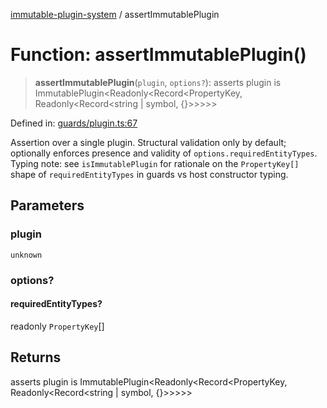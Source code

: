 [immutable-plugin-system](../README.md) / assertImmutablePlugin

# Function: assertImmutablePlugin()

> **assertImmutablePlugin**(`plugin`, `options?`): asserts plugin is ImmutablePlugin\<Readonly\<Record\<PropertyKey, Readonly\<Record\<string \| symbol, \{\}\>\>\>\>\>

Defined in: [guards/plugin.ts:67](https://github.com/agladysh/immutable-plugin-system/blob/main/src/guards/plugin.ts#L67)

Assertion over a single plugin. Structural validation only by default;
optionally enforces presence and validity of `options.requiredEntityTypes`.
Typing note: see `isImmutablePlugin` for rationale on the `PropertyKey[]`
shape of `requiredEntityTypes` in guards vs host constructor typing.

## Parameters

### plugin

`unknown`

### options?

#### requiredEntityTypes?

readonly `PropertyKey`[]

## Returns

asserts plugin is ImmutablePlugin\<Readonly\<Record\<PropertyKey, Readonly\<Record\<string \| symbol, \{\}\>\>\>\>\>
